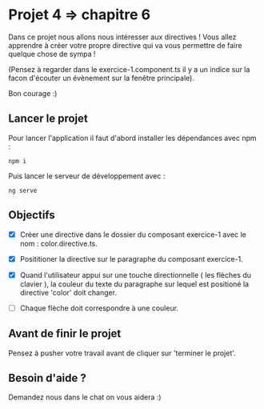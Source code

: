 # Projet 4 => chapitre 6

Dans ce projet nous allons nous intéresser aux directives ! Vous allez apprendre à créer votre propre directive qui va 
vous permettre de faire quelque chose de sympa !

(Pensez à regarder dans le exercice-1.component.ts il y a un indice sur la facon d'écouter un évènement sur la fenêtre principale).

Bon courage :)

## Lancer le projet

Pour lancer l'application il faut d'abord installer les dépendances avec npm : 

`npm i`

Puis lancer le serveur de développement avec : 

`ng serve`

## Objectifs
- [x] Créer une directive dans le dossier du composant exercice-1 avec le nom : color.directive.ts.
- [x] Posititioner la directive sur le paragraphe du composant exercice-1.
- [x] Quand l'utilisateur appui sur une touche directionnelle ( les flèches du clavier ), la couleur du texte du
 paragraphe sur lequel est positioné la directive 'color' doit changer.
- [ ] Chaque flèche doit correspondre à une couleur.

      
## Avant de finir le projet

Pensez à pusher votre travail avant de cliquer sur 'terminer le projet'.

## Besoin d'aide ?

Demandez nous dans le chat on vous aidera :)
